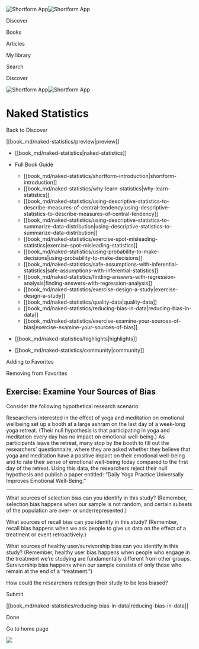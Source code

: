 ![Shortform App](/img/logo.36a2399e.svg)![Shortform App](/img/logo-dark.70c1b072.svg)

Discover

Books

Articles

My library

Search

Discover

![Shortform App](/img/logo.36a2399e.svg)![Shortform App](/img/logo-dark.70c1b072.svg)

# Naked Statistics

Back to Discover

[[book_md/naked-statistics/preview|preview]]

  * [[book_md/naked-statistics|naked-statistics]]
  * Full Book Guide

    * [[book_md/naked-statistics/shortform-introduction|shortform-introduction]]
    * [[book_md/naked-statistics/why-learn-statistics|why-learn-statistics]]
    * [[book_md/naked-statistics/using-descriptive-statistics-to-describe-measures-of-central-tendency|using-descriptive-statistics-to-describe-measures-of-central-tendency]]
    * [[book_md/naked-statistics/using-descriptive-statistics-to-summarize-data-distribution|using-descriptive-statistics-to-summarize-data-distribution]]
    * [[book_md/naked-statistics/exercise-spot-misleading-statistics|exercise-spot-misleading-statistics]]
    * [[book_md/naked-statistics/using-probability-to-make-decisions|using-probability-to-make-decisions]]
    * [[book_md/naked-statistics/safe-assumptions-with-inferential-statistics|safe-assumptions-with-inferential-statistics]]
    * [[book_md/naked-statistics/finding-answers-with-regression-analysis|finding-answers-with-regression-analysis]]
    * [[book_md/naked-statistics/exercise-design-a-study|exercise-design-a-study]]
    * [[book_md/naked-statistics/quality-data|quality-data]]
    * [[book_md/naked-statistics/reducing-bias-in-data|reducing-bias-in-data]]
    * [[book_md/naked-statistics/exercise-examine-your-sources-of-bias|exercise-examine-your-sources-of-bias]]
  * [[book_md/naked-statistics/highlights|highlights]]
  * [[book_md/naked-statistics/community|community]]



Adding to Favorites 

Removing from Favorites 

## Exercise: Examine Your Sources of Bias

Consider the following hypothetical research scenario:

Researchers interested in the effect of yoga and meditation on emotional wellbeing set up a booth at a large ashram on the last day of a week-long yoga retreat. (Their null hypothesis is that participating in yoga and meditation every day has no impact on emotional well-being.) As participants leave the retreat, many stop by the booth to fill out the researchers’ questionnaire, where they are asked whether they believe that yoga and meditation have a positive impact on their emotional well-being and to rate their sense of emotional well-being today compared to the first day of the retreat. Using this data, the researchers reject their null hypothesis and publish a paper entitled: “Daily Yoga Practice Universally Improves Emotional Well-Being.”

* * *

What sources of selection bias can you identify in this study? (Remember, selection bias happens when our sample is not random, and certain subsets of the population are over- or underrepresented.)

What sources of recall bias can you identify in this study? (Remember, recall bias happens when we ask people to give us data on the effect of a treatment or event retroactively.)

What sources of healthy user/survivorship bias can you identify in this study? (Remember, healthy user bias happens when people who engage in the treatment we’re studying are fundamentally different from other groups. Survivorship bias happens when our sample consists of only those who remain at the end of a “treatment.”)

How could the researchers redesign their study to be less biased?

Submit 

[[book_md/naked-statistics/reducing-bias-in-data|reducing-bias-in-data]]

Done

Go to home page 

![](https://bat.bing.com/action/0?ti=56018282&Ver=2&mid=22587141-ae0e-4a83-868c-ad0d2c5890ed&sid=f30c5e70639211ee87d33f0876d93783&vid=f30c9700639211eeb3a75d830392c94f&vids=0&msclkid=N&pi=0&lg=en-US&sw=800&sh=600&sc=24&nwd=1&tl=Shortform%20%7C%20Book&p=https%3A%2F%2Fwww.shortform.com%2Fapp%2Fbook%2Fnaked-statistics%2Fexercise-examine-your-sources-of-bias&r=&lt=362&evt=pageLoad&sv=1&rn=996867)
